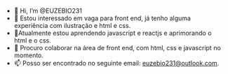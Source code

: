 - 👋 Hi, I’m @EUZEBIO231
- 👀 Estou interessado em vaga para front end, já tenho alguma experiência com ilustração e html e css.
- 🌱Atualmente estou aprendendo javascript e reactjs e aprimorando o html e o css.
- 💞️ Procuro colaborar na área de front end, com html, css e javascript no momento.
- 📫 Posso ser encontrado no seguinte email: euzebio231@outlook.com.

<!---
EUZEBIO231/EUZEBIO231 is a ✨ special ✨ repository because its `README.md` (this file) appears on your GitHub profile.
You can click the Preview link to take a look at your changes.
--->
